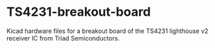 # TS4231-breakout-board
Kicad hardware files for a breakout board of the TS4231 lighthouse v2 receiver IC from Triad Semiconductors. 
